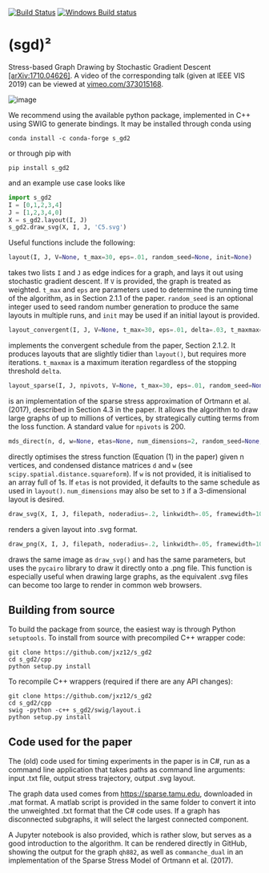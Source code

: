 [![Build Status](https://travis-ci.com/jxz12/s_gd2.svg?branch=master)](https://travis-ci.com/jxz12/s_gd2)
[![Windows Build status](https://ci.appveyor.com/api/projects/status/5h4mp93ku0ft62ha/branch/master?svg=true)](https://ci.appveyor.com/project/jxz12/s-gd2/branch/master)


# (sgd)²
Stress-based Graph Drawing by Stochastic Gradient Descent [[arXiv:1710.04626]](https://arxiv.org/abs/1710.04626). A video of the corresponding talk (given at IEEE VIS 2019) can be viewed at [vimeo.com/373015168](https://vimeo.com/373015168).

![image](https://media.giphy.com/media/JoaboGdTq1sXNnnIND/giphy.gif)

We recommend using the available python package, implemented in C++ using SWIG to generate bindings. It may be installed through conda using
```
conda install -c conda-forge s_gd2
```
or through pip with
```
pip install s_gd2
```
and an example use case looks like
```python
import s_gd2
I = [0,1,2,3,4]
J = [1,2,3,4,0]
X = s_gd2.layout(I, J)
s_gd2.draw_svg(X, I, J, 'C5.svg')
```

Useful functions include the following:
```python
layout(I, J, V=None, t_max=30, eps=.01, random_seed=None, init=None)
```
takes two lists `I` and `J` as edge indices for a graph, and lays it out using stochastic gradient descent. If `V` is provided, the graph is treated as weighted. `t_max` and `eps` are parameters used to determine the running time of the algorithm, as in Section 2.1.1 of the paper. `random_seed` is an optional integer used to seed random number generation to produce the same layouts in multiple runs, and `init` may be used if an initial layout is provided.
```python
layout_convergent(I, J, V=None, t_max=30, eps=.01, delta=.03, t_maxmax=200, random_seed=None, init=None)
```
implements the convergent schedule from the paper, Section 2.1.2. It produces layouts that are slightly tidier than `layout()`, but requires more iterations. `t_maxmax` is a maximum iteration regardless of the stopping threshold `delta`.
```python
layout_sparse(I, J, npivots, V=None, t_max=30, eps=.01, random_seed=None, init=None)
```
is an implementation of the sparse stress approximation of Ortmann et al. (2017), described in Section 4.3 in the paper. It allows the algorithm to draw large graphs of up to millions of vertices, by strategically cutting terms from the loss function. A standard value for `npivots` is 200.
```python
mds_direct(n, d, w=None, etas=None, num_dimensions=2, random_seed=None, init=None)
```
directly optimises the stress function (Equation (1) in the paper) given n vertices, and condensed distance matrices `d` and `w` (see `scipy.spatial.distance.squareform`). If `w` is not provided, it is initialised to an array full of 1s. If `etas` is not provided, it defaults to the same schedule as used in `layout()`. `num_dimensions` may also be set to `3` if a 3-dimensional layout is desired.
```python
draw_svg(X, I, J, filepath, noderadius=.2, linkwidth=.05, framewidth=1000, border=50, nodeopacity=1, linkopacity=1)
```
renders a given layout into .svg format.
```python
draw_png(X, I, J, filepath, noderadius=.2, linkwidth=.05, framewidth=1000, border=50, nodeopacity=1, linkopacity=1)
```
draws the same image as `draw_svg()` and has the same parameters, but uses the `pycairo` library to draw it directly onto a .png file. This function is especially useful when drawing large graphs, as the equivalent .svg files can become too large to render in common web browsers.


## Building from source
To build the package from source, the easiest way is through Python `setuptools`. To install from source with precompiled C++ wrapper code:

```shell
git clone https://github.com/jxz12/s_gd2
cd s_gd2/cpp
python setup.py install
```
To recompile C++ wrappers (required if there are any API changes):
```shell
git clone https://github.com/jxz12/s_gd2
cd s_gd2/cpp
swig -python -c++ s_gd2/swig/layout.i
python setup.py install
```

## Code used for the paper
The (old) code used for timing experiments in the paper is in C#, run as a command line application that takes paths as command line arguments: input .txt file, output stress trajectory, output .svg layout.

The graph data used comes from <https://sparse.tamu.edu>, downloaded in .mat format. A matlab script is provided in the same folder to convert it into the unweighted .txt format that the C# code uses. If a graph has disconnected subgraphs, it will select the largest connected component.

A Jupyter notebook is also provided, which is rather slow, but serves as a good introduction to the algorithm. It can be rendered directly in GitHub, showing the output for the graph `qh882`, as well as `commanche_dual` in an implementation of the Sparse Stress Model of Ortmann et al. (2017).
